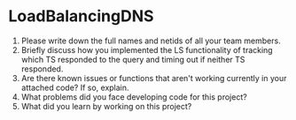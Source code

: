 # LoadBalancingDNS

1. Please write down the full names and netids of all your team members.
2. Briefly discuss how you implemented the LS functionality of tracking which TS responded to the
query and timing out if neither TS responded.
3. Are there known issues or functions that aren't working currently in your attached code? If so,
explain.
4. What problems did you face developing code for this project?
5. What did you learn by working on this project?
